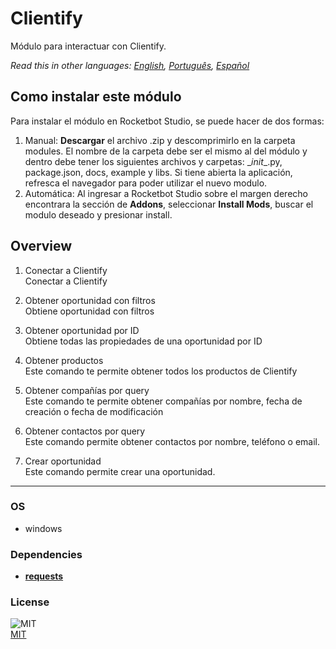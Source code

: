 # Clientify
  
Módulo para interactuar con Clientify.  

*Read this in other languages: [English](README.md), [Português](README.pr.md), [Español](README.es.md)*

## Como instalar este módulo
  
Para instalar el módulo en Rocketbot Studio, se puede hacer de dos formas:
1. Manual: __Descargar__ el archivo .zip y descomprimirlo en la carpeta modules. El nombre de la carpeta debe ser el mismo al del módulo y dentro debe tener los siguientes archivos y carpetas: \__init__.py, package.json, docs, example y libs. Si tiene abierta la aplicación, refresca el navegador para poder utilizar el nuevo modulo.
2. Automática: Al ingresar a Rocketbot Studio sobre el margen derecho encontrara la sección de **Addons**, seleccionar **Install Mods**, buscar el modulo deseado y presionar install.  


## Overview


1. Conectar a Clientify  
Conectar a Clientify

2. Obtener oportunidad con filtros  
Obtiene oportunidad con filtros

3. Obtener oportunidad por ID  
Obtiene todas las propiedades de una oportunidad por ID

4. Obtener productos  
Este comando te permite obtener todos los productos de Clientify

5. Obtener compañías por query  
Este comando te permite obtener compañías por nombre, fecha de creación o fecha de modificación

6. Obtener contactos por query  
Este comando permite obtener contactos por nombre, teléfono o email.

7. Crear oportunidad  
Este comando permite crear una oportunidad.  




----
### OS

- windows

### Dependencies
- [**requests**](https://pypi.org/project/requests/)
### License
  
![MIT](https://camo.githubusercontent.com/107590fac8cbd65071396bb4d04040f76cde5bde/687474703a2f2f696d672e736869656c64732e696f2f3a6c6963656e73652d6d69742d626c75652e7376673f7374796c653d666c61742d737175617265)  
[MIT](http://opensource.org/licenses/mit-license.ph)